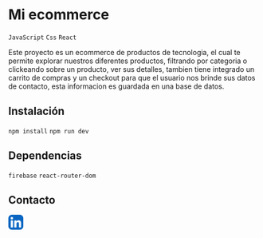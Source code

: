 # Mi ecommerce

`JavaScript` `Css` `React`

Este proyecto es un ecommerce de productos de tecnologia, el cual te permite explorar nuestros diferentes productos, filtrando por categoria o clickeando sobre un producto, ver sus detalles, tambien tiene integrado un carrito de compras y un checkout para que el usuario nos brinde sus datos de contacto, esta informacion es guardada en una base de datos.

## Instalación

`npm install`
`npm run dev`

## Dependencias

`firebase`
`react-router-dom`

## Contacto

<a href="https://www.linkedin.com/in/juan-martin-perez/" target="_blank" style="margin-right: 20px">
  <img src="https://raw.githubusercontent.com/tandpfun/skill-icons/de91fca307a83d75fc5b1f6ce24540454acead41/icons/LinkedIn.svg" alt="LinkedIn Juan Martin Perez" width="30">
</a>
